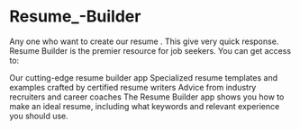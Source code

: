 # Resume_-Builder
Any one who want to create our resume . This give very quick response.
Resume Builder is the premier resource for job seekers. You can get access to:

Our cutting-edge resume builder app
Specialized resume templates and examples crafted by certified resume writers
Advice from industry recruiters and career coaches
The Resume Builder app shows you how to make an ideal resume, including what keywords and relevant experience you should use.
